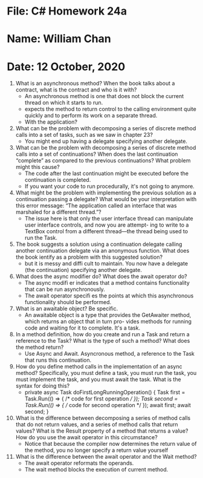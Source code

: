 # File: C# Homework 24a
# Name: William Chan
# Date: 12 October, 2020

1. What is an asynchronous method? When the book talks about a contract, what is the contract and
who is it with?
	- An asynchronous method is one that does not block the current thread on which it starts to run.
	- expects the method to return control to the calling environment quite quickly and to perform its work on a separate thread.
	- With the application?
2. What can be the problem with decomposing a series of discrete method calls into a set of tasks, such
as we saw in chapter 23?
	- You might end up having a delegate specifying another delegate.
3. What can be the problem with decomposing a series of discrete method calls into a set of continuations?
When does the last continuation “complete” as compared to the previous continuations? What problem
might this cause?
	- The code after the last continuation might be executed before the continuation is completed.
	- If you want your code to run procedurally, it's not going to anymore.
4. What might be the problem with implementing the previous solution as a continuation passing a delegate? What would be your interpretation with this error message: “The application called an interface
that was marshaled for a different thread.”?
	- The issue here is that only the user interface thread can manipulate user interface controls, and now you are attempt-
ing to write to a TextBox control from a different thread—the thread being used to run the Task.
5. The book suggests a solution using a continuation delegate calling another continuation delegate via
an anonymous function. What does the book ientify as a problem with this suggested solution?
	- but it is messy and diffi cult to maintain. You now have a delegate (the continuation)
specifying another delegate.
6. What does the async modifier do? What does the await operator do?
	- The async modifi er indicates that a method contains functionality that can be run
asynchronously.
	- The await operator specifi es the points at which this asynchronous functionality should be performed.
7. What is an awaitable object? Be specific.
	- An awaitable object is a type that provides the GetAwaiter method, which returns an object that in turn pro-
vides methods for running code and waiting for it to complete. It's a task.
8. In a method definition, how do you create and run a Task and return a reference to the Task? What
is the type of such a method? What does the method return?
	- Use Async and Await. Asyncronous method, a reference to the Task that
runs this continuation.
9. How do you define method calls in the implementation of an async method? Specifically, you must
define a task, you must run the task, you must implement the task, and you must await the task.
What is the syntax for doing this?
	- private async Task doFirstLongRunningOperation()
{
Task first = Task.Run(() => { /* code for first operation */ });
Task second = Task.Run(() => { /* code for second operation */ });
await first;
await second;
}
10. What is the difference between decomposing a series of method calls that do not return values, and
a series of method calls that return values? What is the Result property of a method that returns a
value? How do you use the await operator in this circumstance?
	- Notice that because the compiler now
determines the return value of the method, you no longer specify a return value yourself
11. What is the difference between the await operator and the Wait method?
	- The await operator reformats the operands.
	- The wait method blocks the execution of current method.
